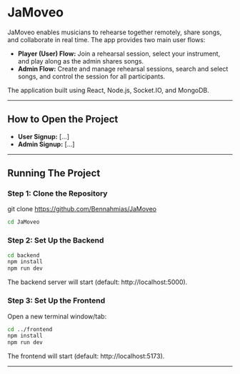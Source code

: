 # JaMoveo
JaMoveo enables musicians to rehearse together remotely, share songs, and collaborate in real time. The app provides two main user flows:

- **Player (User) Flow:** Join a rehearsal session, select your instrument, and play along as the admin shares songs.
- **Admin Flow:** Create and manage rehearsal sessions, search and select songs, and control the session for all participants.

The application built using React, Node.js, Socket.IO, and MongoDB.

---

## How to Open the Project

- **User Signup:** [...]
- **Admin Signup:** [...]

---

## Running The Project

### Step 1: Clone the Repository


git clone https://github.com/Bennahmias/JaMoveo
```sh
cd JaMoveo
```

### Step 2: Set Up the Backend

```sh
cd backend
npm install
npm run dev
```
The backend server will start (default: http://localhost:5000).

### Step 3: Set Up the Frontend

Open a new terminal window/tab:

```sh
cd ../frontend
npm install
npm run dev
```
The frontend will start (default: http://localhost:5173).

---